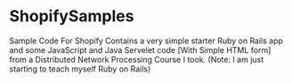 ShopifySamples
==============

Sample Code For Shopify Contains a very simple starter Ruby on Rails app and some JavaScript and Java Servelet code [With Simple HTML form] from a Distributed Network Processing Course I took. (Note: I am just starting to teach myself Ruby on Rails)